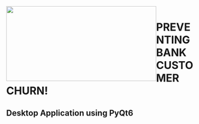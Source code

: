 <img src="https://s16353.pcdn.co/wp-content/uploads/2018/06/Churn.png" style="float: left;" width="400" height="200" />
<h1>PREVENTING BANK CUSTOMER CHURN!</h1>
<h2>Desktop Application using PyQt6</h2>

